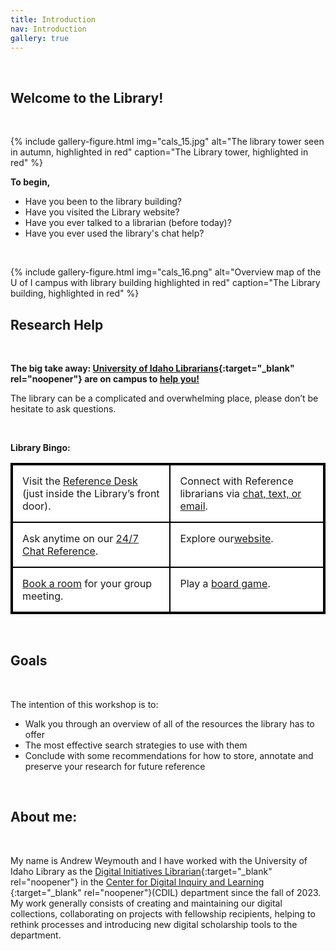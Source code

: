 ```yaml
---
title: Introduction
nav: Introduction
gallery: true
---
```


<br>

## Welcome to the Library!

<br>

{% include gallery-figure.html img="cals_15.jpg" alt="The library tower seen in autumn, highlighted in red" caption="The Library tower, highlighted in red" %}

**To begin,**

- Have you been to the library building?
- Have you visited the Library website?
- Have you ever talked to a librarian (before today)?
- Have you ever used the library's chat help?

<br>

{% include gallery-figure.html img="cals_16.png" alt="Overview map of the U of I campus with library building highlighted in red" caption="The Library building, highlighted in red" %}

## Research Help

<br>

**The big take away: [University of Idaho Librarians](https://www.lib.uidaho.edu/about/librarians.html){:target="_blank" rel="noopener"} are on campus to [help you!](https://www.lib.uidaho.edu/help/)**

The library can be a complicated and overwhelming place, please don’t be hesitate to ask questions.

<br>

**Library Bingo:**

<table style="border: 2px solid black; border-collapse: collapse; background-color: #ffffff; width: 100%;">
  <tr>
    <td style="border: 2px solid black; padding: 15px; vertical-align: top;">Visit the <a href="https://www.lib.uidaho.edu/about/hours.html#reference">Reference Desk</a> (just inside the Library’s front door).</td>
    <td style="border: 2px solid black; padding: 15px; vertical-align: top;">Connect with Reference librarians via <a href="https://www.lib.uidaho.edu/help/">chat, text, or email</a>.</td>
  </tr>
  <tr>
    <td style="border: 2px solid black; padding: 15px; vertical-align: top;">Ask anytime on our <a href="https://www.lib.uidaho.edu/help/chat.html">24/7 Chat Reference</a>.</td>
    <td style="border: 2px solid black; padding: 15px; vertical-align: top;">Explore our<a href="https://www.lib.uidaho.edu/">website</a>.</td>
  </tr>
  <tr>
    <td style="border: 2px solid black; padding: 15px; vertical-align: top;"><a href="https://www.lib.uidaho.edu/services/rooms.html">Book a room</a> for your group meeting.</td>
    <td style="border: 2px solid black; padding: 15px; vertical-align: top;">Play a <a href="https://libguides.uidaho.edu/Games">board game</a>.</td>
  </tr>
</table>

<br>

## Goals

<br>

The intention of this workshop is to:

- Walk you through an overview of all of the resources the library has to offer 
- The most effective search strategies to use with them 
- Conclude with some recommendations for how to store, annotate and preserve your research for future reference

<br>

## About me:

<br>

My name is Andrew Weymouth and I have worked with the University of Idaho Library as the [Digital Initiatives Librarian](https://www.lib.uidaho.edu/about/people/aweymouth.html){:target="_blank" rel="noopener"} in the [Center for Digital Inquiry and Learning ](https://cdil.lib.uidaho.edu/){:target="_blank" rel="noopener"}(CDIL) department since the fall of 2023. My work generally consists of creating and maintaining our digital collections, collaborating on projects with fellowship recipients, helping to rethink processes and introducing new digital scholarship tools to the department.

<br>
